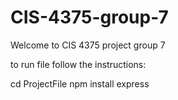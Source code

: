 # CIS-4375-group-7
Welcome to CIS 4375 project group 7

to run file follow the instructions:

cd ProjectFile
npm install express
